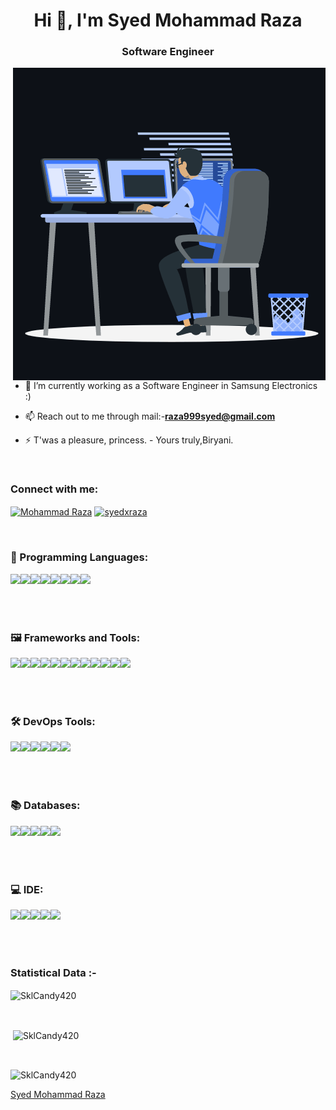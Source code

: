 <h1 align="center">Hi 👋, I'm Syed Mohammad Raza</h1>
<h3 align="center">Software Engineer</h3>

<p><img align="right" src="https://github.com/SklCandy420/SklCandy420/blob/main/animation_500_kxa883sd.gif" alt="SklCandy420" /></p>


- 🌱 I’m currently working as a Software Engineer in Samsung Electronics :)

- 📫 Reach out to me through mail:-**raza999syed@gmail.com**

- ⚡ T'was a pleasure, princess. - Yours truly,Biryani.

<br>

<h3 align="left">Connect with me:</h3>
<p align="left">
  <a href="https://www.linkedin.com/in/mohammad-raza-0a0871189/" target="blank"><img align="center"
      src="https://raw.githubusercontent.com/rahuldkjain/github-profile-readme-generator/master/src/images/icons/Social/linked-in-alt.svg"
      alt="Mohammad Raza" height="30" width="40" /></a>
  <a href="https://twitter.com/syedxraza" target="blank"><img align="center"
      src="https://raw.githubusercontent.com/rahuldkjain/github-profile-readme-generator/master/src/images/icons/Social/twitter.svg"
      alt="syedxraza" height="30" width="40" /></a>
</p>

<br>

### 📝  Programming Languages:

  <img height="42px" align="left" src="https://icon.icepanel.io/Technology/svg/C%2B%2B-%28CPlusPlus%29.svg" />
  <img height="42px" align="left" src="https://icon.icepanel.io/Technology/svg/Java.svg" />
  <img height="42px" align="left" src="https://icon.icepanel.io/Technology/svg/Go.svg" />
  <img height="42px" align="left" src="https://icon.icepanel.io/Technology/png-shadow-512/Rust.png" />
<!--   <img height="42px" align="left" src="https://icon.icepanel.io/Technology/svg/Rust.svg" /> -->
  <img height="42px" align="left" src="https://icon.icepanel.io/Technology/svg/JavaScript.svg" />
  <img height="42px" align="left" src="https://icon.icepanel.io/Technology/svg/TypeScript.svg" />
  <img height="42px" align="left" src="https://icon.icepanel.io/Technology/svg/Swift.svg" />
  <!-- <img height="42px" align="left" src="https://icon.icepanel.io/Technology/svg/Solidity.svg" /> -->
  <img height="42px" align="left" src="https://icon.icepanel.io/Technology/png-shadow-512/Solidity.png" />
<br/>
<br/>
<br/>
<br/>

### 🖼️  Frameworks and Tools:

<img height="42px" align="left" src="https://icon.icepanel.io/Technology/png-shadow-512/Next.js.png" />

<img height="42px" align="left" src="https://icon.icepanel.io/Technology/svg/React.svg" />
<img height="42px" align="left" src="https://icon.icepanel.io/Technology/svg/Redux.svg" />
<img height="42px" align="left" src="https://icon.icepanel.io/Technology/svg/GraphQL.svg" />
<img height="42px" align="left" src="https://icon.icepanel.io/Technology/svg/Svelte.svg" />

<img height="42px" align="left" src="https://icon.icepanel.io/Technology/svg/Node.js.svg" />
<img height="42px" align="left" src="https://icon.icepanel.io/Technology/svg/Nest.js.svg" />
<img height="42px" align="left" src="https://icon.icepanel.io/Technology/png-shadow-512/Socket.io.png" />
<img height="42px" align="left" src="https://icon.icepanel.io/Technology/svg/Spring.svg" />

<img height="42px" align="left" src="https://icon.icepanel.io/Technology/svg/Tailwind-CSS.svg" />

<img height="42px" align="left" src="https://icon.icepanel.io/Technology/svg/Postman.svg" />

<img height="42px" align="left" src="https://icon.icepanel.io/Technology/svg/Hardhat.svg" />

<br/>
<br/>
<br/>
<br/>

### 🛠️  DevOps Tools:

<img height="42px" align="left" src="https://icon.icepanel.io/Technology/svg/Git.svg" />
<img height="42px" align="left" src="https://icon.icepanel.io/Technology/svg/Docker.svg" />
<img height="42px" align="left" src="https://icon.icepanel.io/Technology/svg/Kubernetes.svg" />
<img height="42px" align="left" src="https://icon.icepanel.io/Technology/svg/Prometheus.svg" />
<img height="42px" align="left" src="https://icon.icepanel.io/Technology/svg/Grafana.svg" />
<img height="42px" align="left" src="https://icon.icepanel.io/Technology/png-shadow-512/Apache-Kafka.png" />
<br/>
<br/>
<br/>
<br/>

### 📚  Databases:

<img height="42px" align="left" src="https://icon.icepanel.io/Technology/svg/Firebase.svg" />
<img height="42px" align="left" src="https://icon.icepanel.io/Technology/svg/MongoDB.svg" />
<img height="42px" align="left" src="https://icon.icepanel.io/Technology/svg/Mongoose.js.svg" />
<img height="42px" align="left" src="https://icon.icepanel.io/Technology/svg/Redis.svg" />
<img height="42px" align="left" src="https://icon.icepanel.io/Technology/svg/PostgresSQL.svg" />

<!-- <img height="42px" align="left" src="https://icon.icepanel.io/Technology/svg/Blender.svg" />
<img height="42px" align="left" src="https://icon.icepanel.io/Technology/svg/Figma.svg" /> -->
<br/>
<br/>
<br/>
<br/>

### 💻  IDE:

<img height="42px" align="left" src="https://icon.icepanel.io/Technology/svg/Vim.svg" />
<img height="42px" align="left" src="https://icon.icepanel.io/Technology/svg/Visual-Studio-Code-%28VS-Code%29.svg" />
<img height="42px" align="left" src="https://icon.icepanel.io/Technology/svg/Xcode.svg" />
<img height="42px" align="left" src="https://icon.icepanel.io/Technology/svg/IntelliJ-IDEA.svg" />
<img height="42px" align="left" src="https://icon.icepanel.io/Technology/svg/Android-Studio.svg" />
<br/>
<br/>
<br/>
<br/>

<h3>Statistical Data :-</h3>
<p><img align="center"
    src="https://github-readme-stats.vercel.app/api/top-langs?username=SklCandy420&show_icons=true&locale=en&bg_color=0d1117&text_color=ffffff&layout=compact"
    alt="SklCandy420" 
    bg_color=#808080/></p>

<br>

<p>&nbsp;<img align="center" src="https://github-readme-stats.vercel.app/api?username=SklCandy420&show_icons=true&locale=en&bg_color=0d1117&text_color=ffffff&repo=convoychat"
    alt="SklCandy420" /></p>

<br>

<p><img align="center" src="https://github-readme-streak-stats.herokuapp.com/?user=SklCandy420&theme=dark&background=0d1117&date_format=M%20j%5B%2C%20Y%5D" alt="SklCandy420" /></p>
      

[Syed Mohammad Raza](https://sklcandy420.github.io/)
